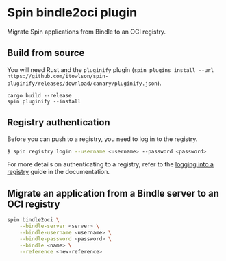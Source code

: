 # Spin bindle2oci plugin

Migrate Spin applications from Bindle to an OCI registry.

## Build from source

You will need Rust and the `pluginify` plugin (`spin plugins install --url https://github.com/itowlson/spin-pluginify/releases/download/canary/pluginify.json`).

```
cargo build --release
spin pluginify --install
```

## Registry authentication

Before you can push to a registry, you need to log in to the registry.

```bash
$ spin registry login --username <username> --password <password>
```

For more details on authenticating to a registry, refer to the [logging into a registry](https://developer.fermyon.com/spin/distributing-apps#logging-into-a-registry) guide in the documentation.

## Migrate an application from a Bindle server to an OCI registry

```bash
spin bindle2oci \
    --bindle-server <server> \
    --bindle-username <username> \
    --bindle-password <password> \
    --bindle <name> \
    --reference <new-reference>
```
